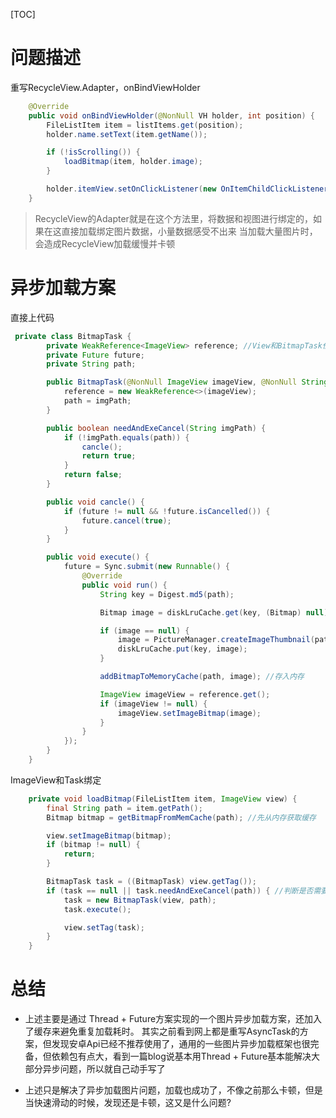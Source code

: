 [TOC]

# 问题描述

重写RecycleView.Adapter，onBindViewHolder
``` java
    @Override
    public void onBindViewHolder(@NonNull VH holder, int position) {
        FileListItem item = listItems.get(position);
        holder.name.setText(item.getName());

        if (!isScrolling()) {
            loadBitmap(item, holder.image);
        }

        holder.itemView.setOnClickListener(new OnItemChildClickListener(1, position));//todo
    }
```

> RecycleView的Adapter就是在这个方法里，将数据和视图进行绑定的，如果在这直接加载绑定图片数据，小量数据感受不出来
> 当加载大量图片时，会造成RecycleView加载缓慢并卡顿

# 异步加载方案

直接上代码
``` java
 private class BitmapTask {
        private WeakReference<ImageView> reference; //View和BitmapTask任务相互引用，一方需要使用弱引用
        private Future future;
        private String path;

        public BitmapTask(@NonNull ImageView imageView, @NonNull String imgPath) {
            reference = new WeakReference<>(imageView);
            path = imgPath;
        }

        public boolean needAndExeCancel(String imgPath) {
            if (!imgPath.equals(path)) {
                cancle();
                return true;
            }
            return false;
        }

        public void cancle() {
            if (future != null && !future.isCancelled()) {
                future.cancel(true);
            }
        }

        public void execute() {
            future = Sync.submit(new Runnable() {
                @Override
                public void run() {
                    String key = Digest.md5(path);

                    Bitmap image = diskLruCache.get(key, (Bitmap) null);//先从磁盘中获取缓存

                    if (image == null) {
                        image = PictureManager.createImageThumbnail(path, ww, hh);//创建略缩图
                        diskLruCache.put(key, image); 
                    }

                    addBitmapToMemoryCache(path, image); //存入内存

                    ImageView imageView = reference.get();
                    if (imageView != null) {
                        imageView.setImageBitmap(image);
                    }
                }
            });
        }
    }
```

ImageView和Task绑定

``` java
    private void loadBitmap(FileListItem item, ImageView view) {
        final String path = item.getPath();
        Bitmap bitmap = getBitmapFromMemCache(path); //先从内存获取缓存

        view.setImageBitmap(bitmap);
        if (bitmap != null) {
            return;
        }

        BitmapTask task = ((BitmapTask) view.getTag());
        if (task == null || task.needAndExeCancel(path)) { //判断是否需要重新创建任务，减少重复创建任务
            task = new BitmapTask(view, path);
            task.execute();

            view.setTag(task);
        }
    }
```

# 总结

+ 上述主要是通过 Thread + Future方案实现的一个图片异步加载方案，还加入了缓存来避免重复加载耗时。
其实之前看到网上都是重写AsyncTask的方案，但发现安卓Api已经不推荐使用了，通用的一些图片异步加载框架也很完备，但依赖包有点大，看到一篇blog说基本用Thread + Future基本能解决大部分异步问题，所以就自己动手写了

+ 上述只是解决了异步加载图片问题，加载也成功了，不像之前那么卡顿，但是当快速滑动的时候，发现还是卡顿，这又是什么问题?